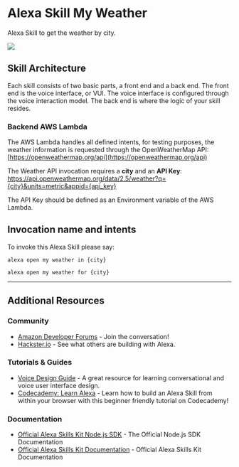 # Alexa Skill My Weather
Alexa Skill to get the weather by city.

<img src="https://m.media-amazon.com/images/G/01/mobile-apps/dex/alexa/alexa-skills-kit/tutorials/quiz-game/header._TTH_.png" />

## Skill Architecture
Each skill consists of two basic parts, a front end and a back end.
The front end is the voice interface, or VUI.
The voice interface is configured through the voice interaction model.
The back end is where the logic of your skill resides.

### Backend AWS Lambda

The AWS Lambda handles all defined intents, for testing purposes, the weather information is requested through the OpenWeatherMap API:
[https://openweathermap.org/api](https://openweathermap.org/api)

The Weather API invocation requires a **city** and an **API Key**: 
https://api.openweathermap.org/data/2.5/weather?q={city}&units=metric&appid={api_key}

The API Key should be defined as an Environment variable of the AWS Lambda. 

## Invocation name and intents
To invoke this Alexa Skill please say:

``
alexa open my weather in {city}
``

``
alexa open my weather for {city}
``

---

## Additional Resources

### Community
* [Amazon Developer Forums](https://forums.developer.amazon.com/spaces/165/index.html) - Join the conversation!
* [Hackster.io](https://www.hackster.io/amazon-alexa) - See what others are building with Alexa.

### Tutorials & Guides
* [Voice Design Guide](https://developer.amazon.com/designing-for-voice/) - A great resource for learning conversational and voice user interface design.
* [Codecademy: Learn Alexa](https://www.codecademy.com/learn/learn-alexa) - Learn how to build an Alexa Skill from within your browser with this beginner friendly tutorial on Codecademy!

### Documentation
* [Official Alexa Skills Kit Node.js SDK](https://www.npmjs.com/package/ask-sdk) - The Official Node.js SDK Documentation
*  [Official Alexa Skills Kit Documentation](https://developer.amazon.com/docs/ask-overviews/build-skills-with-the-alexa-skills-kit.html) - Official Alexa Skills Kit Documentation
